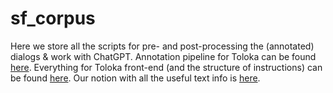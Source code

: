 # sf_corpus
Here we store all the scripts for pre- and post-processing the (annotated) dialogs & work with ChatGPT. Annotation pipeline for Toloka can be found [here](https://github.com/deeppavlov/toloka_tools). Everything for Toloka front-end (and the structure of instructions) can be found [here](https://github.com/deeppavlov/discourse_toloka/tree/feat/full).  Our notion with all the useful text info is [here](https://faithful-viburnum-b94.notion.site/Speech-Functions-906c01ea3d63424d8c754713fb43782f).
